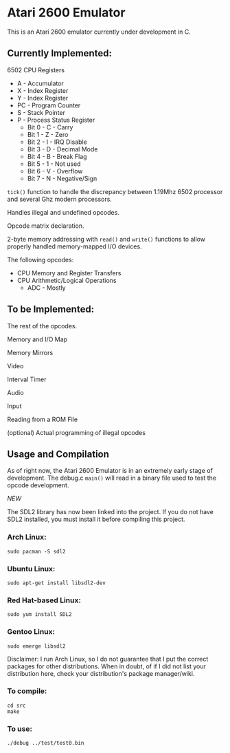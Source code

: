 # Atari 2600 Emulator

This is an Atari 2600 emulator currently under development in C.

## Currently Implemented:

6502 CPU Registers  
* A - Accumulator
* X - Index Register
* Y - Index Register
* PC - Program Counter
* S - Stack Pointer
* P - Process Status Register
    * Bit 0 - C - Carry
    * Bit 1 - Z - Zero
    * Bit 2 - I - IRQ Disable
    * Bit 3 - D - Decimal Mode
    * Bit 4 - B - Break Flag
    * Bit 5 - 1 - Not used
    * Bit 6 - V - Overflow
    * Bit 7 - N - Negative/Sign

`tick()` function to handle the discrepancy between 1.19Mhz 6502 processor and several Ghz modern processors.

Handles illegal and undefined opcodes.

Opcode matrix declaration.

2-byte memory addressing with `read()` and `write()` functions to allow properly handled memory-mapped I/O devices.

The following opcodes:
* CPU Memory and Register Transfers
* CPU Arithmetic/Logical Operations
    * ADC - Mostly

## To be Implemented:

The rest of the opcodes.

Memory and I/O Map

Memory Mirrors

Video

Interval Timer

Audio

Input

Reading from a ROM File

(optional) Actual programming of illegal opcodes

## Usage and Compilation

As of right now, the Atari 2600 Emulator is in an extremely early stage of development.
The debug.c `main()` will read in a binary file used to test the opcode development.

*NEW*

The SDL2 library has now been linked into the project. If you do not have SDL2 installed,
you must install it before compiling this project.

### Arch Linux:
    sudo pacman -S sdl2
### Ubuntu Linux:
    sudo apt-get install libsdl2-dev
### Red Hat-based Linux:
    sudo yum install SDL2
### Gentoo Linux:
    sudo emerge libsdl2

Disclaimer: I run Arch Linux, so I do not guarantee that I put the correct packages
for other distributions. When in doubt, of if I did not list your distribution here,
check your distribution's package manager/wiki.

### To compile:
    cd src
    make

### To use:
    ./debug ../test/test0.bin

